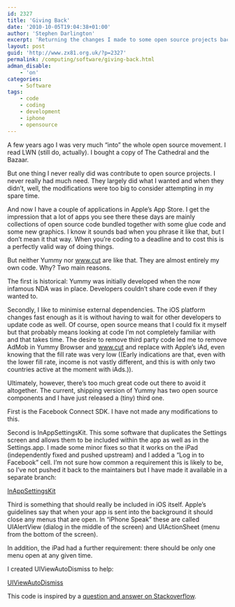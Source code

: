 ```yaml
---
id: 2327
title: 'Giving Back'
date: '2010-10-05T19:04:38+01:00'
author: 'Stephen Darlington'
excerpt: 'Returning the changes I made to some open source projects back upstream.'
layout: post
guid: 'http://www.zx81.org.uk/?p=2327'
permalink: /computing/software/giving-back.html
adman_disable:
    - 'on'
categories:
    - Software
tags:
    - code
    - coding
    - development
    - iphone
    - opensource
---
```


A few years ago I was very much “into” the whole open source movement. I read LWN (still do, actually). I bought a copy of The Cathedral and the Bazaar.

But one thing I never really did was contribute to open source projects. I never really had much need. They largely did what I wanted and when they didn’t, well, the modifications were too big to consider attempting in my spare time.

And now I have a couple of applications in Apple’s App Store. I get the impression that a lot of apps you see there these days are mainly collections of open source code bundled together with some glue code and some new graphics. I know it sounds bad when you phrase it like that, but I don’t mean it that way. When you’re coding to a deadline and to cost this is a perfectly valid way of doing things.

But neither Yummy nor www.cut are like that. They are almost entirely my own code. Why? Two main reasons.

The first is historical: Yummy was initially developed when the now infamous NDA was in place. Developers couldn’t share code even if they wanted to.

Secondly, I like to minimise external dependencies. The iOS platform changes fast enough as it is without having to wait for other developers to update code as well. Of course, open source means that I could fix it myself but that probably means looking at code I’m not completely familiar with and that takes time. The desire to remove third party code led me to remove AdMob in Yummy Browser and www.cut and replace with Apple’s iAd, even knowing that the fill rate was very low ((Early indications are that, even with the lower fill rate, income is not vastly different, and this is with only two countries active at the moment with iAds.)).

Ultimately, however, there’s too much great code out there to avoid it altogether. The current, shipping version of Yummy has two open source components and I have just released a (tiny) third one.

First is the Facebook Connect SDK. I have not made any modifications to this.

Second is InAppSettingsKit. This some software that duplicates the Settings screen and allows them to be included within the app as well as in the Settings.app. I made some minor fixes so that it works on the iPad (independently fixed and pushed upstream) and I added a “Log in to Facebook” cell. I’m not sure how common a requirement this is likely to be, so I’ve not pushed it back to the maintainers but I have made it available in a separate branch:

[InAppSettingsKit](http://github.com/sdarlington/InAppSettingsKit)

Third is something that should really be included in iOS itself. Apple’s guidelines say that when your app is sent into the background it should close any menus that are open. In “iPhone Speak” these are called UIAlertView (dialog in the middle of the screen) and UIActionSheet (menu from the bottom of the screen).

In addition, the iPad had a further requirement: there should be only one menu open at any given time.

I created UIViewAutoDismiss to help:

[UIViewAutoDismiss](http://github.com/sdarlington/UIViewAutoDismiss)

This code is inspired by a [question and answer on Stackoverflow](http://stackoverflow.com/questions/3105974/dismissing-UIAlertViewAutoDismisss-when-entering-background-state).
